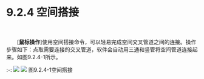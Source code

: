 #  9.2.4 空间搭接
<br/>

&emsp;&emsp;[**鼠标操作**\]使用空间搭接命令，可以轻易完成空间交叉管道之间的连接。操作步骤如下：点取需要连接的交叉管道，软件会自动用三通和竖管将空间管道连接起来。如图9.2.4\-1所示。


:-: ![](images/526.png)      ![](images/527.png)
图9.2.4\-1空间搭接